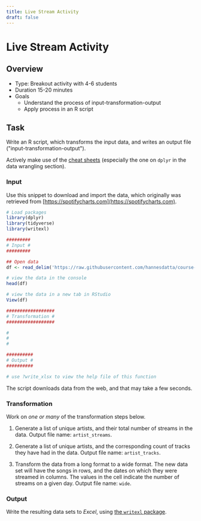 ```yaml
---
title: Live Stream Activity
draft: false
---
```


# Live Stream Activity

## Overview

- Type: Breakout activity with 4-6 students<!--, *or* guided "look over the shoulders of Hannes" session-->
- Duration 15-20 minutes
- Goals
  - Understand the process of input-transformation-output
  - Apply process in an R script


## Task

Write an R script, which transforms the input data, and writes an output file ("input-transformation-output").

Actively make use of the [cheat sheets](../../../building-blocks/cheat-sheets) (especially the one on `dplyr` in the data wrangling section).

### Input

Use this snippet to download and import the data, which originally was retrieved from [https://spotifycharts.com](https://spotifycharts.com).

```r
# Load packages
library(dplyr)
library(tidyverse)
library(writexl)

#########
# Input #
#########

## Open data
df <- read_delim('https://raw.githubusercontent.com/hannesdatta/course-dprep/master/content/docs/modules/week4/regional-global-daily-latest.csv', delim = ',', skip = 1)

# view the data in the console
head(df)

# view the data in a new tab in RStudio
View(df)

##################
# Transformation #
##################

#
#
#

##########
# Output #
##########

# use ?write_xlsx to view the help file of this function

```

The script downloads data from the web, and that may take a few seconds.

### Transformation

Work on *one or many* of the transformation steps below.

1. Generate a list of unique artists, and their total number of streams in the data. Output file name: `artist_streams`.

2. Generate a list of unique artists, and the corresponding count of tracks they have had in the data. Output file name: `artist_tracks`.

3. Transform the data from a long format to a wide format. The new data set will have the songs in rows, and the dates on which they were streamed in columns. The values in the cell indicate the number of streams on a given day. Output file name: `wide`.

### Output

Write the resulting data sets to *Excel*, using [the `writexl` package](https://www.rdocumentation.org/packages/writexl/versions/1.4.0/topics/write_xlsx).

<!--
## Code written in class

```

#################
##### INPUT #####
#################

# generate a list of dates
urls <-
  c(
    "https://spotifycharts.com/regional/nl/daily/2021-01-01/download",
    "https://spotifycharts.com/regional/nl/daily/2021-01-02/download",
    "https://spotifycharts.com/regional/nl/daily/2021-01-03/download",
    "https://spotifycharts.com/regional/nl/daily/2021-01-04/download",
    "https://spotifycharts.com/regional/nl/daily/2021-01-05/download",
    "https://spotifycharts.com/regional/nl/daily/2021-01-06/download",
    "https://spotifycharts.com/regional/nl/daily/2021-01-07/download"
  )

# download files in batch
# lapply(1:10, function(i) i^2)

# lapply(1:10, function(i) {
#   i+1
#   return(i^2)
#   i
# })

all_data = lapply(urls, function(url) {
  print(url)
  tmp <- read.table(url, sep = ',', skip = 1, quote = '"', header = TRUE)
  tmp$filename <- url
  return(tmp)
})

# str(all_data)
df = do.call('rbind', all_data)

# ?read.table
# head(tmp)
# View(tmp)
# cat(readLines(urls[1]), sep = "\n")

# view the data in the console
head(df)

colnames(df) <- tolower(colnames(df))
colnames(df) <- gsub('[.]', '', colnames(df))

# grepl('amazing', 'This is really an amazing book that you should read.')
# gsub('hannes','shrabastee', 'hannes is teaching a good class.')
# gsub('[.]', '', 'artist.title')


########################
#### TRANSFORMATION ####
########################

library(dplyr)

# sum of streams by artists
tmp <-
  df %>% group_by(artist) %>% summarise(total_streams = sum(streams))

tmp2 <- df %>% group_by(artist) %>% count(trackname)


# data.table
# library(data.table)
# data.table(df)[, list(.N),by=c('artist', 'trackname')][, list(N=.N),by=c('artist')]


#View(tmp)

library("xlsx")
# install.package('xlsx')    # ' '    ""    ' " '     " ' "
tmp <- data.frame(tmp)

write.xlsx(tmp, 'spotify.xlsx', sheetName = "artists",
           col.names = TRUE, row.names = FALSE, append = FALSE)



write.table(df, 'spotify_output.csv')
# explore workspace

```
-->
